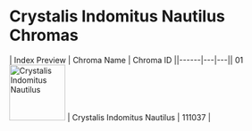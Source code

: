 # Crystalis Indomitus Nautilus Chromas

| Index  Preview | Chroma Name | Chroma ID ||------|---|---|| 01  <img src='https://raw.communitydragon.org/latest/plugins/rcp-be-lol-game-data/global/default/v1/champion-chroma-images/111/111037.png' alt='Crystalis Indomitus Nautilus' width='100'> | Crystalis Indomitus Nautilus | 111037 |